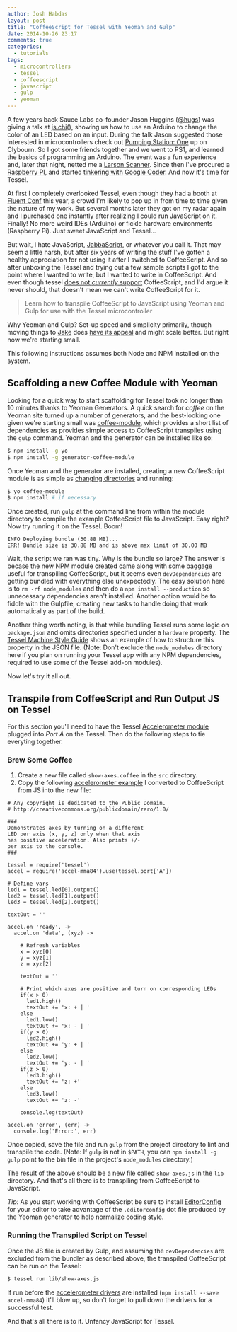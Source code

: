 ```yaml
---
author: Josh Habdas
layout: post
title: "CoffeeScript for Tessel with Yeoman and Gulp"
date: 2014-10-26 23:17
comments: true
categories:
  - tutorials
tags:
  - microcontrollers
  - tessel
  - coffeescript
  - javascript
  - gulp
  - yeoman
---
```


A few years back Sauce Labs co-founder Jason Huggins ([@hugs](https://twitter.com/hugs)) was giving a talk at [js.chi()](http://www.meetup.com/js-chi/), showing us how to use an Arduino to change the color of an LED based on an input. During the talk Jason suggested those interested in microcontrollers check out [Pumping Station: One](http://pumpingstationone.org/) up on Clybourn. So I got some friends together and we went to PS1, and learned the basics of programming an Arduino. The event was a fun experience and, later that night, netted me a [Larson Scanner](https://twitter.com/jhabdas/status/454997782219079680). Since then I've procured a [Raspberry PI](http://www.raspberrypi.org/), and started [tinkering with](https://twitter.com/jhabdas/status/385647879622123521) [Google Coder](http://www.raspberrypi.org/google-coder/). And now it's time for Tessel.

At first I completely overlooked Tessel, even though they had a booth at [Fluent Conf](http://fluentconf.com/) this year, a crowd I'm likely to pop up in from time to time given the nature of my work. But several months later they got on my radar again and I purchased one instantly after realizing I could run JavaScript on it. Finally! No more weird IDEs (Arduino) or fickle hardware environments (Raspberry Pi). Just sweet JavaScript and Tessel...

But wait, I hate JavaScript, [JabbaScript](http://www.schnell.net/jabbascript.html), or whatever you call it. That may seem a little harsh, but after six years of writing the stuff I've gotten a healthy appreciation for not using it after I switched to CoffeeScript. And so after unboxing the Tessel and trying out a few sample scripts I got to the point where I wanted to write, but I wanted to write in CoffeeScript. And even though tessel [does not _currently_ support](https://forums.tessel.io/t/coffeescript-doesnt-work/440) CoffeeScript, and I'd argue it never should, that doesn't mean we can't write CoffeeScript for it.

> Learn how to transpile CoffeeScript to JavaScript using Yeoman and Gulp for use with the Tessel microcontroller

<!-- more -->

Why Yeoman and Gulp? Set-up speed and simplicity primarily, though moving things to [Jake](jakejs.com) does [have its appeal](https://github.com/trunkclub/brunch-with-panache) and might scale better. But right now we're starting small.

This following instructions assumes both Node and NPM installed on the system.

## Scaffolding a new Coffee Module with Yeoman
Looking for a quick way to start scaffolding for Tessel took no longer than 10 minutes thanks to Yeoman Generators. A quick search for _coffee_ on the Yeoman site turned up a number of generators, and the best-looking one given we're starting small was [coffee-module](https://github.com/alexgorbatchev/generator-coffee-module), which provides a short list of dependencies as provides simple access to CoffeeScript transpiles using the `gulp` command. Yeoman and the generator can be installed like so:

```sh
$ npm install -g yo
$ npm install -g generator-coffee-module
```

Once Yeoman and the generator are installed, creating a new CoffeeScript module is as simple as [changing directories](/installing-using-rupaz/) and running:

```sh
$ yo coffee-module
$ npm install # if necessary
```

Once created, run `gulp` at the command line from within the module directory to compile the example CoffeeScript file to JavaScript. Easy right? Now try running it on the Tessel. Boom!

```
INFO Deploying bundle (30.88 MB)...
ERR! Bundle size is 30.88 MB and is above max limit of 30.00 MB
```

Wait, the script we ran was tiny. Why is the bundle so large? The answer is becase the new NPM module created came along with some baggage useful for transpiling CoffeeScript, but it seems even `devDependencies` are getting bundled with everything else unexpectedly. The easy solution here is to `rm -rf node_modules` and then do a `npm install --production` so unnecessary dependencies aren't installed. Another option would be to fiddle with the Gulpfile, creating new tasks to handle doing that work automatically as part of the build.

Another thing worth noting, is that while bundling Tessel runs some logic on `package.json` and omits directories specified under a `hardware` property. The [Tessel Machine Style Guide](https://github.com/tessel/style) shows an example of how to structure this property in the JSON file. (Note: Don't exclude the `node_modules` directory here if you plan on running your Tessel app with any NPM dependencies, required to use some of the Tessel add-on modules).

Now let's try it all out.

## Transpile from CoffeeScript and Run Output JS on Tessel

For this section you'll need to have the Tessel [Accelerometer module](http://start.tessel.io/modules/accelerometer) plugged into *Port A* on the Tessel. Then do the following steps to tie everyting together.

### Brew Some Coffee

1. Create a new file called `show-axes.coffee` in the `src` directory.
2. Copy the following [accelerometer example](https://github.com/tessel/accel-mma84/blob/master/examples/show-axes.js) I converted to CoffeeScript from JS into the new file:

```
# Any copyright is dedicated to the Public Domain.
# http://creativecommons.org/publicdomain/zero/1.0/

###
Demonstrates axes by turning on a different
LED per axis (x, y, z) only when that axis
has positive acceleration. Also prints +/-
per axis to the console.
###

tessel = require('tessel')
accel = require('accel-mma84').use(tessel.port['A'])

# Define vars
led1 = tessel.led[0].output()
led2 = tessel.led[1].output()
led3 = tessel.led[2].output()

textOut = ''

accel.on 'ready', ->
  accel.on 'data', (xyz) ->

    # Refresh variables
    x = xyz[0]
    y = xyz[1]
    z = xyz[2]

    textOut = ''

    # Print which axes are positive and turn on corresponding LEDs
    if(x > 0)
      led1.high()
      textOut += 'x: + | '
    else
      led1.low()
      textOut += 'x: - | '
    if(y > 0)
      led2.high()
      textOut += 'y: + | '
    else
      led2.low()
      textOut += 'y: - | '
    if(z > 0)
      led3.high()
      textOut += 'z: +'
    else
      led3.low()
      textOut += 'z: -'

    console.log(textOut)

accel.on 'error', (err) ->
  console.log('Error:', err)
```

Once copied, save the file and run `gulp` from the project directory to lint and transpile the code. (Note: If `gulp` is not in `$PATH`, you can `npm install -g gulp` point to the bin file in the project's `node_modules` directory.)

The result of the above should be a new file called `show-axes.js` in the `lib` directory. And that's all there is to transpiling from CoffeeScript to JavaScript.

*Tip:* As you start working with CoffeeScript be sure to install [EditorConfig](http://editorconfig.org/) for your editor to take advantage of the `.editorconfig` dot file produced by the Yeoman generator to help normalize coding style.

### Running the Transpiled Script on Tessel

Once the JS file is created by Gulp, and assuming the `devDependencies` are excluded from the bundler as described above, the transpiled CoffeeScript can be run on the Tessel:

```sh
$ tessel run lib/show-axes.js
```

If run before the [accelerometer drivers](accel-mma84) are installed (`npm install --save accel-mma84`) it'll blow up, so don't forget to pull down the drivers for a successful test.

And that's all there is to it. Unfancy JavaScript for Tessel.
